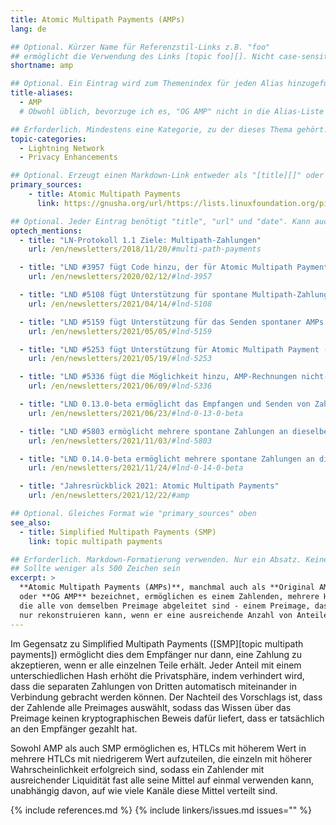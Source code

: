 ```yaml
---
title: Atomic Multipath Payments (AMPs)
lang: de

## Optional. Kürzer Name für Referenzstil-Links z.B. "foo"
## ermöglicht die Verwendung des Links [topic foo][]. Nicht case-sensitive
shortname: amp

## Optional. Ein Eintrag wird zum Themenindex für jeden Alias hinzugefügt
title-aliases:
  - AMP
  # Obwohl üblich, bevorzuge ich es, "OG AMP" nicht in die Alias-Liste zu setzen -harding

## Erforderlich. Mindestens eine Kategorie, zu der dieses Thema gehört.
topic-categories:
  - Lightning Network
  - Privacy Enhancements

## Optional. Erzeugt einen Markdown-Link entweder als "[title][]" oder "[title](link)"
primary_sources:
    - title: Atomic Multipath Payments
      link: https://gnusha.org/url/https://lists.linuxfoundation.org/pipermail/lightning-dev/2018-February/000993.html

## Optional. Jeder Eintrag benötigt "title", "url" und "date". Kann auch "feature: true" verwenden, um den Eintrag fett darzustellen
optech_mentions:
  - title: "LN-Protokoll 1.1 Ziele: Multipath-Zahlungen"
    url: /en/newsletters/2018/11/20/#multi-path-payments

  - title: "LND #3957 fügt Code hinzu, der für Atomic Multipath Payments (AMP)-Unterstützung nützlich ist"
    url: /en/newsletters/2020/02/12/#lnd-3957

  - title: "LND #5108 fügt Unterstützung für spontane Multipath-Zahlungen mit AMP hinzu"
    url: /en/newsletters/2021/04/14/#lnd-5108

  - title: "LND #5159 fügt Unterstützung für das Senden spontaner AMPs hinzu"
    url: /en/newsletters/2021/05/05/#lnd-5159

  - title: "LND #5253 fügt Unterstützung für Atomic Multipath Payment (AMP)-Rechnungen hinzu"
    url: /en/newsletters/2021/05/19/#lnd-5253

  - title: "LND #5336 fügt die Möglichkeit hinzu, AMP-Rechnungen nicht-interaktiv wiederzuverwenden"
    url: /en/newsletters/2021/06/09/#lnd-5336

  - title: "LND 0.13.0-beta ermöglicht das Empfangen und Senden von Zahlungen mit AMP"
    url: /en/newsletters/2021/06/23/#lnd-0-13-0-beta

  - title: "LND #5803 ermöglicht mehrere spontane Zahlungen an dieselbe AMP-Rechnung"
    url: /en/newsletters/2021/11/03/#lnd-5803

  - title: "LND 0.14.0-beta ermöglicht mehrere spontane Zahlungen an dieselbe AMP-Rechnung"
    url: /en/newsletters/2021/11/24/#lnd-0-14-0-beta

  - title: "Jahresrückblick 2021: Atomic Multipath Payments"
    url: /en/newsletters/2021/12/22/#amp

## Optional. Gleiches Format wie "primary_sources" oben
see_also:
  - title: Simplified Multipath Payments (SMP)
    link: topic multipath payments

## Erforderlich. Markdown-Formatierung verwenden. Nur ein Absatz. Keine Links erlaubt.
## Sollte weniger als 500 Zeichen sein
excerpt: >
  **Atomic Multipath Payments (AMPs)**, manchmal auch als **Original AMP**
  oder **OG AMP** bezeichnet, ermöglichen es einem Zahlenden, mehrere Hashes zu bezahlen, 
  die alle von demselben Preimage abgeleitet sind - einem Preimage, das der Empfänger 
  nur rekonstruieren kann, wenn er eine ausreichende Anzahl von Anteilen erhält.
---
```

Im Gegensatz zu Simplified Multipath Payments ([SMP][topic multipath payments]) ermöglicht dies dem Empfänger nur dann, eine Zahlung zu akzeptieren, wenn er alle einzelnen Teile erhält. Jeder Anteil mit einem unterschiedlichen Hash erhöht die Privatsphäre, indem verhindert wird, dass die separaten Zahlungen von Dritten automatisch miteinander in Verbindung gebracht werden können. Der Nachteil des Vorschlags ist, dass der Zahlende alle Preimages auswählt, sodass das Wissen über das Preimage keinen kryptographischen Beweis dafür liefert, dass er tatsächlich an den Empfänger gezahlt hat.

Sowohl AMP als auch SMP ermöglichen es, HTLCs mit höherem Wert in mehrere HTLCs mit niedrigerem Wert aufzuteilen, die einzeln mit höherer Wahrscheinlichkeit erfolgreich sind, sodass ein Zahlender mit ausreichender Liquidität fast alle seine Mittel auf einmal verwenden kann, unabhängig davon, auf wie viele Kanäle diese Mittel verteilt sind.

{% include references.md %}
{% include linkers/issues.md issues="" %}
